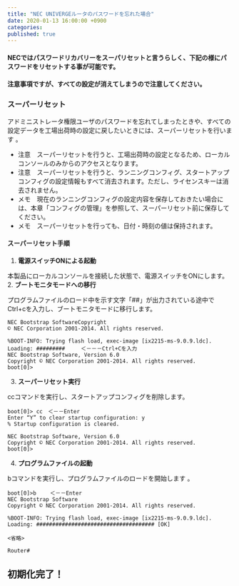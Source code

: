 ```yaml
---
title: "NEC UNIVERGEルータのパスワードを忘れた場合"
date: 2020-01-13 16:00:00 +0900
categories: 
published: true
---
```


#### NECではパスワードリカバリーをスーパリセットと言うらしく、下記の様にパスワードをリセットする事が可能です。
#### 注意事項ですが、すべての設定が消えてしまうので注意してください。

### スーパーリセット
アドミニストレータ権限ユーザのパスワードを忘れてしまったときや、すべての設定データを工場出荷時の設定に戻したいときには、スーパーリセットを行います 。
* 注意　スーパーリセットを行うと、工場出荷時の設定となるため、ローカルコンソールのみからのアクセスとなります。
* 注意　スーパーリセットを行うと、ランニングコンフィグ、スタートアップコンフィグの設定情報もすべて消去されます。ただし、ライセンスキーは消去されません。
* メモ　現在のランニングコンフィグの設定内容を保存しておきたい場合には、本章「コンフィグの管理」を参照して、スーパーリセット前に保存してください。
* メモ　スーパーリセットを行っても、日付・時刻の値は保持されます。 

#### **スーパーリセット手順**
1. **電源スイッチONによる起動**

本製品にローカルコンソールを接続した状態で、電源スイッチをONにします。
2. **ブートモニタモードへの移行**

プログラムファイルのロード中を示す文字「##」が出力されている途中でCtrl+cを入力し、ブートモニタモードに移行します。
```
NEC Bootstrap SoftwareCopyright
© NEC Corporation 2001-2014. All rights reserved.

%BOOT-INFO: Trying flash load, exec-image [ix2215-ms-9.0.9.ldc].
Loading: #########　　　＜－－－Ctrl+Cを入力
NEC Bootstrap Software, Version 6.0
Copyright © NEC Corporation 2001-2014. All rights reserved.
boot[0]>  
```
3. **スーパーリセット実行**

ccコマンドを実行し、スタートアップコンフィグを削除します。
```
boot[0]> cc　＜－－Enter
Enter “Y” to clear startup configuration: y
% Startup configuration is cleared.

NEC Bootstrap Software, Version 6.0
Copyright © NEC Corporation 2001-2014. All rights reserved.
boot[0]>
```
4. **プログラムファイルの起動**

bコマンドを実行し、プログラムファイルのロードを開始します 。
```
boot[0]>b 　　＜－－Enter
NEC Bootstrap Software
Copyright © NEC Corporation 2001-2014. All rights reserved.

%BOOT-INFO: Trying flash load, exec-image [ix2215-ms-9.0.9.ldc].
Loading: ##################################### [OK]

<省略>

Router# 
```
## 初期化完了！